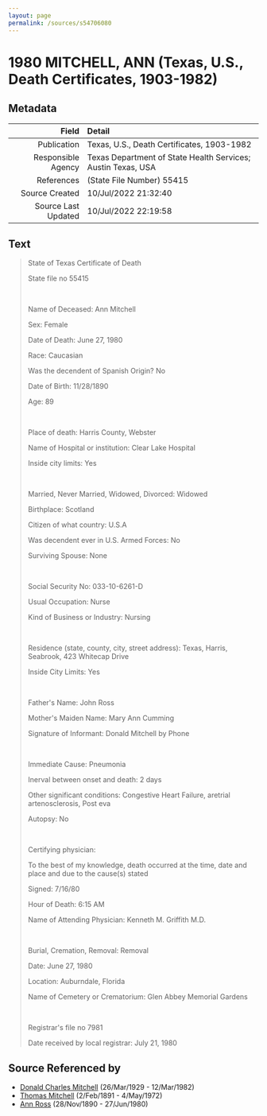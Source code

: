 ```yaml
---
layout: page
permalink: /sources/s54706080
---
```


# 1980 MITCHELL, ANN (Texas, U.S., Death Certificates, 1903-1982)

## Metadata
Field | Detail
---:|:---
Publication | Texas, U.S., Death Certificates, 1903-1982
Responsible Agency | Texas Department of State Health Services; Austin Texas, USA
References | (State File Number) 55415
Source Created | 10/Jul/2022 21:32:40
Source Last Updated | 10/Jul/2022 22:19:58

## Text

> State of Texas Certificate of Death
>
> State file no 55415
>
> <br/>
>
> Name of Deceased: Ann Mitchell
>
> Sex: Female
>
> Date of Death: June 27, 1980
>
> Race: Caucasian
>
> Was the decendent of Spanish Origin? No
>
> Date of Birth: 11/28/1890
>
> Age: 89
>
> <br/>
>
> Place of death: Harris County, Webster
>
> Name of Hospital or institution: Clear Lake Hospital
>
> Inside city limits: Yes
>
> <br/>
>
> Married, Never Married, Widowed, Divorced: Widowed
>
> Birthplace: Scotland
>
> Citizen of what country: U.S.A
>
> Was decendent ever in U.S. Armed Forces: No
>
> Surviving Spouse: None
>
> <br/>
>
> Social Security No: 033-10-6261-D
>
> Usual Occupation: Nurse
>
> Kind of Business or Industry: Nursing
>
> <br/>
>
> Residence (state, county, city, street address): Texas, Harris, Seabrook, 423 Whitecap Drive
>
> Inside City Limits: Yes
>
> <br/>
>
> Father's Name: John Ross
>
> Mother's Maiden Name: Mary Ann Cumming
>
> Signature of Informant: Donald Mitchell by Phone
>
> <br/>
>
> Immediate Cause: Pneumonia
>
> Inerval between onset and death: 2 days
>
> Other significant conditions: Congestive Heart Failure, aretrial artenosclerosis, Post eva
>
> Autopsy: No
>
> <br/>
>
> Certifying physician:
>
> To the best of my knowledge, death occurred at the time, date and place and due to the cause(s) stated
>
> Signed: 7/16/80
>
> Hour of Death: 6:15 AM
>
> Name of Attending Physician: Kenneth M. Griffith M.D.
>
> <br/>
>
> Burial, Cremation, Removal: Removal
>
> Date: June 27, 1980
>
> Location: Auburndale, Florida
>
> Name of Cemetery or Crematorium: Glen Abbey Memorial Gardens
>
> <br/>
>
> Registrar's file no 7981
>
> Date received by local registrar: July 21, 1980
>

## Source Referenced by

* [Donald Charles Mitchell](../people/@49269448@-donald-charles-mitchell-b1929-3-26-d1982-3-12.md) (26/Mar/1929 - 12/Mar/1982)
* [Thomas Mitchell](../people/@65815518@-thomas-mitchell-b1891-2-2-d1972-5-4.md) (2/Feb/1891 - 4/May/1972)
* [Ann Ross](../people/@52613824@-ann-ross-b1890-11-28-d1980-6-27.md) (28/Nov/1890 - 27/Jun/1980)
